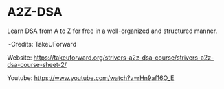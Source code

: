 # A2Z-DSA

Learn DSA from A to Z for free in a well-organized and structured manner.

~Credits: TakeUForward

Website: https://takeuforward.org/strivers-a2z-dsa-course/strivers-a2z-dsa-course-sheet-2/

Youtube: https://www.youtube.com/watch?v=rHn9af16O_E
